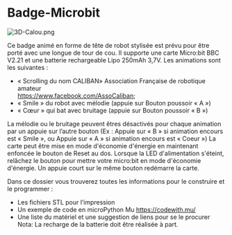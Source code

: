 # Badge-Microbit

![3D-Calou.png](/img/3D-Calou.png) <br />

Ce badge animé en forme de tête de robot stylisée est prévu pour être porté avec une longue de tour de cou. Il supporte une carte Micro:bit BBC V2.21 et une batterie rechargeable Lipo 250mAh 3,7V. 
Les animations sont les suivantes : <br />
-	« Scrolling du nom CALIBAN» Association Française de robotique amateur <br />
https://www.facebook.com/AssoCaliban;
-	« Smile » du robot avec mélodie (appuie sur Bouton poussoir « A »)
-	« Cœur » qui bat avec bruitage (appuie sur Bouton poussoir « B »)<br />

La mélodie ou le bruitage peuvent êtres désactivés pour chaque animation par un appuie sur l’autre bouton (Ex : Appuie sur « B » si animation encours est « Smile », ou Appuie sur « A » si animation encours est « Coeur »)
La carte peut être mise en mode d'économie d'énergie en maintenant enfoncée le bouton de Reset au dos. Lorsque la LED d'alimentation s'éteint, relâchez le bouton pour mettre votre micro:bit en mode d'économie d'énergie. Un appuie court sur le même bouton redémarre la carte. <br />

Dans ce dossier vous trouverez toutes les informations pour le construire et le programmer :<br />
-	Les fichiers STL pour l’impression
-	Un exemple de code en microPython Mu https://codewith.mu/
-	Une liste du matériel et une suggestion de liens pour se le procurer <br />
  Nota: La recharge de la batterie doit être réalisée à part.
